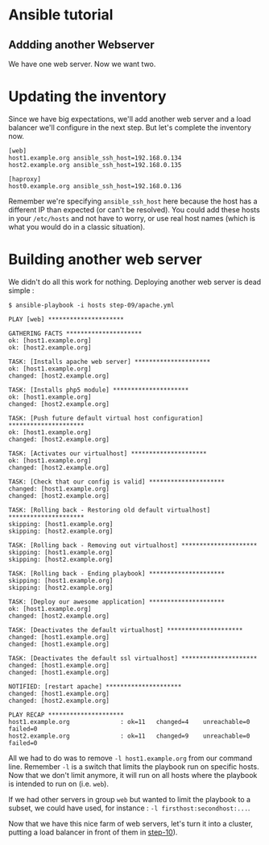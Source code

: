 Ansible tutorial
================

Addding another Webserver
-------------------------

We have one web server. Now we want two.

# Updating the inventory

Since we have big expectations, we'll add another web server and a load
balancer we'll configure in the next step. But let's complete the inventory now.

    [web]
    host1.example.org ansible_ssh_host=192.168.0.134
    host2.example.org ansible_ssh_host=192.168.0.135

    [haproxy]
    host0.example.org ansible_ssh_host=192.168.0.136

Remember we're specifying `ansible_ssh_host` here because the host has a
different IP than expected (or can't be resolved). You could add these hosts
in your `/etc/hosts` and not have to  worry, or use real host names (which is
what you would do in a classic situation).

# Building another web server

We didn't do all this work for nothing. Deploying another web server is dead simple 
:

    $ ansible-playbook -i hosts step-09/apache.yml

    PLAY [web] ********************* 

    GATHERING FACTS ********************* 
    ok: [host1.example.org]
    ok: [host2.example.org]

    TASK: [Installs apache web server] ********************* 
    ok: [host1.example.org]
    changed: [host2.example.org]

    TASK: [Installs php5 module] ********************* 
    ok: [host1.example.org]
    changed: [host2.example.org]

    TASK: [Push future default virtual host configuration] ********************* 
    ok: [host1.example.org]
    changed: [host2.example.org]

    TASK: [Activates our virtualhost] ********************* 
    ok: [host1.example.org]
    changed: [host2.example.org]

    TASK: [Check that our config is valid] ********************* 
    changed: [host1.example.org]
    changed: [host2.example.org]

    TASK: [Rolling back - Restoring old default virtualhost] ********************* 
    skipping: [host1.example.org]
    skipping: [host2.example.org]

    TASK: [Rolling back - Removing out virtualhost] ********************* 
    skipping: [host1.example.org]
    skipping: [host2.example.org]

    TASK: [Rolling back - Ending playbook] ********************* 
    skipping: [host1.example.org]
    skipping: [host2.example.org]

    TASK: [Deploy our awesome application] ********************* 
    ok: [host1.example.org]
    changed: [host2.example.org]

    TASK: [Deactivates the default virtualhost] ********************* 
    changed: [host1.example.org]
    changed: [host1.example.org]

    TASK: [Deactivates the default ssl virtualhost] ********************* 
    changed: [host1.example.org]
    changed: [host1.example.org]

    NOTIFIED: [restart apache] ********************* 
    changed: [host1.example.org]
    changed: [host2.example.org]

    PLAY RECAP ********************* 
    host1.example.org              : ok=11   changed=4    unreachable=0    failed=0    
    host2.example.org              : ok=11   changed=9    unreachable=0    failed=0    

All we had to do was to remove `-l host1.example.org` from our command line. Remember 
`-l` is a switch that limits the playbook run on specific hosts. Now that we don't 
limit anymore, it will run on all hosts where the playbook is intended to run on 
(i.e. `web`).

If we had other servers in group `web` but wanted to limit the playbook to a subset, 
we could have used, for instance : `-l firsthost:secondhost:...`.

Now that we have this nice farm of web servers, let's turn it into a cluster,
putting a load balancer in front of them in [step-10](https://github.com/leucos/ansible-tuto/tree/master/step-10)).
